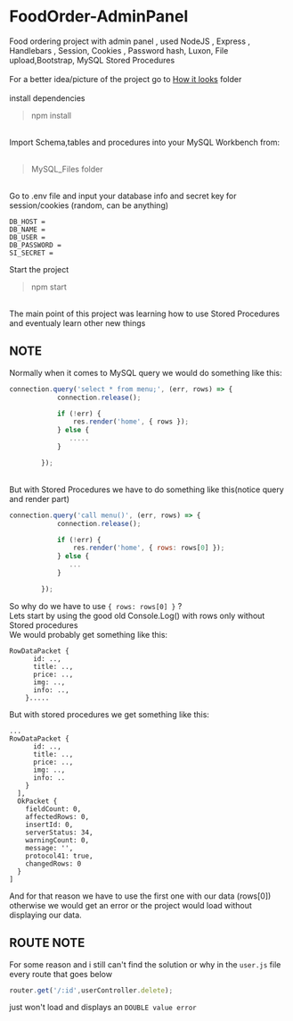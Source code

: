 # FoodOrder-AdminPanel
Food ordering project with admin panel , used NodeJS , Express , Handlebars , Session, Cookies , Password hash, Luxon, File upload,Bootstrap, MySQL Stored Procedures <br><br>
For a better idea/picture of the project go to [How it looks](https://github.com/littlenines/FoodOrder-AdminPanel/tree/master/How%20it%20looks) folder <br><br>
install dependencies <br>
> npm install
<br>
Import Schema,tables and procedures into your MySQL Workbench from: <br><br>

> MySQL_Files folder
<br>
Go to .env file and input your database info and secret key for session/cookies (random, can be anything) <br>

```
DB_HOST = 
DB_NAME = 
DB_USER = 
DB_PASSWORD = 
SI_SECRET = 
```
Start the project
> npm start
<br>
The main point of this project was learning how to use Stored Procedures and eventualy learn other new things<br>

## NOTE
Normally when it comes to MySQL query we would do something like this: <br>
```javascript
connection.query('select * from menu;', (err, rows) => {
            connection.release();

            if (!err) {
                res.render('home', { rows });
            } else {
               .....
            }

        });
```
<br>
But with Stored Procedures we have to do something like this(notice query and render part)<br>

```javascript
connection.query('call menu()', (err, rows) => {
            connection.release();

            if (!err) {
                res.render('home', { rows: rows[0] });
            } else {
               ...
            }

        });
```
So why do we have to use `{ rows: rows[0] }` ? <br>
Lets start by using the good old Console.Log() with rows only without Stored procedures<br>
We would probably get something like this: <br>
```
RowDataPacket {
      id: ..,
      title: ..,
      price: ..,
      img: ..,
      info: ..,
    }.....
```
But with stored procedures we get something like this: <br>
```
...
RowDataPacket {
      id: ..,
      title: ..,
      price: ..,
      img: ..,
      info: ..
    }
  ],
  OkPacket {
    fieldCount: 0,
    affectedRows: 0,
    insertId: 0,
    serverStatus: 34,
    warningCount: 0,
    message: '',
    protocol41: true,
    changedRows: 0
  }
]
```
And for that reason we have to use the first one with our data (rows[0]) otherwise we would get an error or the project would load without displaying our data.
## ROUTE NOTE
For some reason and i still can't find the solution or why in the `user.js` file every route that goes below <br>
```javascript
router.get('/:id',userController.delete);
```
just won't load and displays an `DOUBLE value error`
